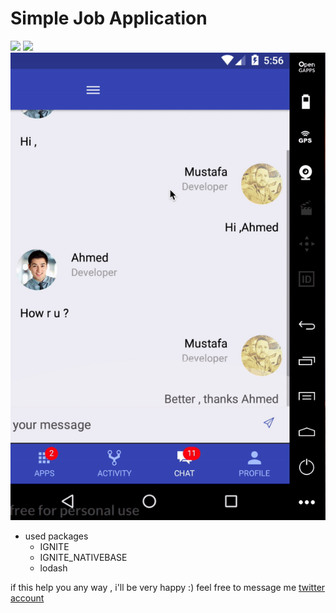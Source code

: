 # Simple Job Application 

<img style="text-align:center" src ="./ios.gif" /> <img style="text-align:center" src ="./android1.gif" /> <img style="text-align:center" src ="./android2.gif" /> 
* used packages
  * IGNITE
  * IGNITE_NATIVEBASE
  * lodash
  
if this help you any way , i'll be very happy :)
feel free to message me [twitter account](https://twitter.com/skirmustafa)
